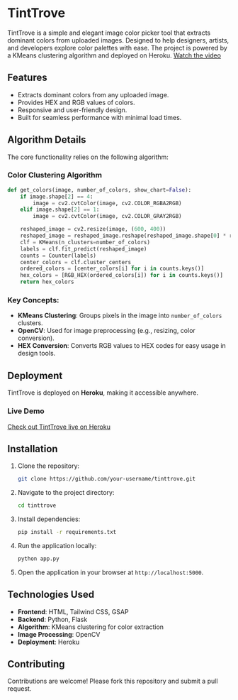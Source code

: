 # TintTrove

TintTrove is a simple and elegant image color picker tool that extracts dominant colors from uploaded images. Designed to help designers, artists, and developers explore color palettes with ease. The project is powered by a KMeans clustering algorithm and deployed on Heroku.
[Watch the video](https://amirbekshomurodov.me/my-first-article/Tintrove)

## Features
- Extracts dominant colors from any uploaded image.
- Provides HEX and RGB values of colors.
- Responsive and user-friendly design.
- Built for seamless performance with minimal load times.

## Algorithm Details
The core functionality relies on the following algorithm:

### Color Clustering Algorithm
```python
def get_colors(image, number_of_colors, show_chart=False):
    if image.shape[2] == 4:
        image = cv2.cvtColor(image, cv2.COLOR_RGBA2RGB)
    elif image.shape[2] == 1:
        image = cv2.cvtColor(image, cv2.COLOR_GRAY2RGB)

    reshaped_image = cv2.resize(image, (600, 400))
    reshaped_image = reshaped_image.reshape(reshaped_image.shape[0] * reshaped_image.shape[1], 3)
    clf = KMeans(n_clusters=number_of_colors)
    labels = clf.fit_predict(reshaped_image)
    counts = Counter(labels)
    center_colors = clf.cluster_centers_
    ordered_colors = [center_colors[i] for i in counts.keys()]
    hex_colors = [RGB_HEX(ordered_colors[i]) for i in counts.keys()]
    return hex_colors
```

### Key Concepts:
- **KMeans Clustering**: Groups pixels in the image into `number_of_colors` clusters.
- **OpenCV**: Used for image preprocessing (e.g., resizing, color conversion).
- **HEX Conversion**: Converts RGB values to HEX codes for easy usage in design tools.

## Deployment
TintTrove is deployed on **Heroku**, making it accessible anywhere.

### Live Demo
[Check out TintTrove live on Heroku](https://tinttrove-66532836a19d.herokuapp.com/)

## Installation
1. Clone the repository:
   ```bash
   git clone https://github.com/your-username/tinttrove.git
   ```

2. Navigate to the project directory:
   ```bash
   cd tinttrove
   ```

3. Install dependencies:
   ```bash
   pip install -r requirements.txt
   ```

4. Run the application locally:
   ```bash
   python app.py
   ```

5. Open the application in your browser at `http://localhost:5000`.

## Technologies Used
- **Frontend**: HTML, Tailwind CSS, GSAP
- **Backend**: Python, Flask
- **Algorithm**: KMeans clustering for color extraction
- **Image Processing**: OpenCV
- **Deployment**: Heroku

## Contributing
Contributions are welcome! Please fork this repository and submit a pull request.
